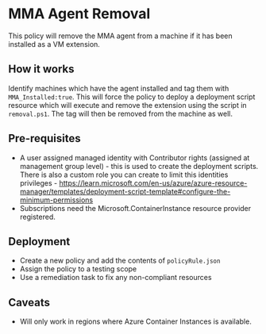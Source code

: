 # MMA Agent Removal

This policy will remove the MMA agent from a machine if it has been installed as a VM extension.

## How it works

Identify machines which have the agent installed and tag them with ```MMA_Installed:true```. This will force the policy to deploy a deployment script resource which will execute and remove the extension using the script in ```removal.ps1```. The tag will then be removed from the machine as well.

## Pre-requisites

- A user assigned managed identity with Contributor rights (assigned at management group level) - this is used to create the deployment scripts. There is also a custom role you can create to limit this identities privileges - https://learn.microsoft.com/en-us/azure/azure-resource-manager/templates/deployment-script-template#configure-the-minimum-permissions
- Subscriptions need the Microsoft.ContainerInstance resource provider registered.

## Deployment

- Create a new policy and add the contents of ```policyRule.json```
- Assign the policy to a testing scope
- Use a remediation task to fix any non-compliant resources

## Caveats

- Will only work in regions where Azure Container Instances is available. 
